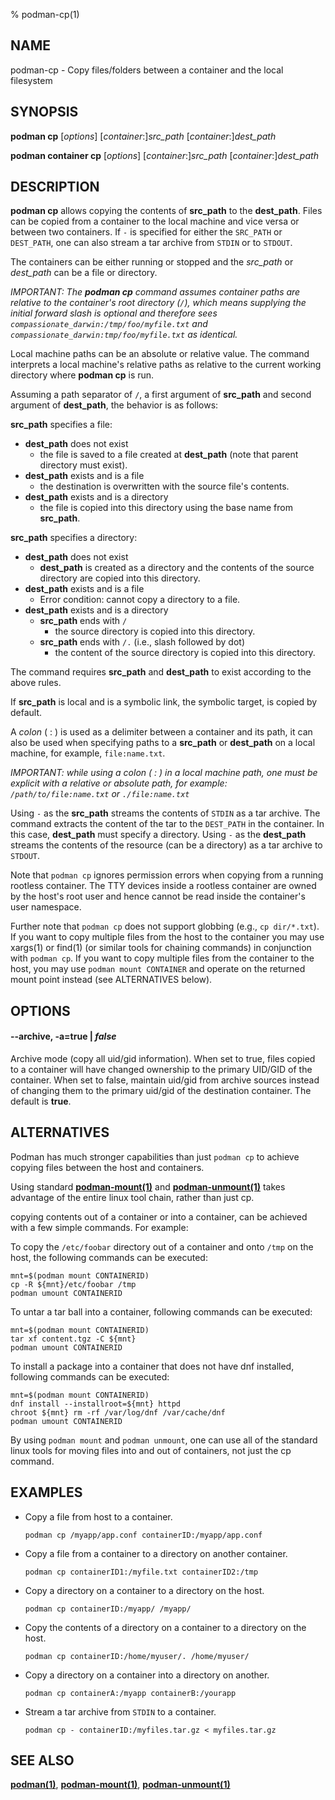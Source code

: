 % podman-cp(1)

## NAME
podman\-cp - Copy files/folders between a container and the local filesystem

## SYNOPSIS
**podman cp** [*options*] [*container*:]*src_path* [*container*:]*dest_path*

**podman container cp** [*options*] [*container*:]*src_path* [*container*:]*dest_path*

## DESCRIPTION
**podman cp** allows copying the contents of **src_path** to the **dest_path**. Files can be copied from a container to the local machine and vice versa or between two containers.
If `-` is specified for either the `SRC_PATH` or `DEST_PATH`, one can also stream a tar archive from `STDIN` or to `STDOUT`.

The containers can be either running or stopped and the *src_path* or *dest_path* can be a file or directory.

*IMPORTANT: The **podman cp** command assumes container paths are relative to the container's root directory (`/`), which means supplying the initial forward slash is optional and therefore sees `compassionate_darwin:/tmp/foo/myfile.txt` and `compassionate_darwin:tmp/foo/myfile.txt` as identical.*

Local machine paths can be an absolute or relative value.
The command interprets a local machine's relative paths as relative to the current working directory where **podman cp** is run.

Assuming a path separator of `/`, a first argument of **src_path** and second argument of **dest_path**, the behavior is as follows:

**src_path** specifies a file:
  - **dest_path** does not exist
    - the file is saved to a file created at **dest_path** (note that parent directory must exist).
  - **dest_path** exists and is a file
    - the destination is overwritten with the source file's contents.
  - **dest_path** exists and is a directory
    - the file is copied into this directory using the base name from **src_path**.

**src_path** specifies a directory:
  - **dest_path** does not exist
    - **dest_path** is created as a directory and the contents of the source directory are copied into this directory.
  - **dest_path** exists and is a file
    - Error condition: cannot copy a directory to a file.
  - **dest_path** exists and is a directory
    - **src_path** ends with `/`
      - the source directory is copied into this directory.
    - **src_path** ends with `/.` (i.e., slash followed by dot)
      - the content of the source directory is copied into this directory.

The command requires **src_path** and **dest_path** to exist according to the above rules.

If **src_path** is local and is a symbolic link, the symbolic target, is copied by default.

A *colon* ( : ) is used as a delimiter between a container and its path, it can also be used when specifying paths to a **src_path** or **dest_path** on a local machine, for example, `file:name.txt`.

*IMPORTANT: while using a *colon* ( : ) in a local machine path, one must be explicit with a relative or absolute path, for example: `/path/to/file:name.txt` or `./file:name.txt`*

Using `-` as the **src_path** streams the contents of `STDIN` as a tar archive. The command extracts the content of the tar to the `DEST_PATH` in the container. In this case, **dest_path** must specify a directory. Using `-` as the **dest_path** streams the contents of the resource (can be a directory) as a tar archive to `STDOUT`.

Note that `podman cp` ignores permission errors when copying from a running rootless container.  The TTY devices inside a rootless container are owned by the host's root user and hence cannot be read inside the container's user namespace.

Further note that `podman cp` does not support globbing (e.g., `cp dir/*.txt`).  If you want to copy multiple files from the host to the container you may use xargs(1) or find(1) (or similar tools for chaining commands) in conjunction with `podman cp`.  If you want to copy multiple files from the container to the host, you may use `podman mount CONTAINER` and operate on the returned mount point instead (see ALTERNATIVES below).

## OPTIONS

#### **--archive**, **-a**=**true** | *false*

Archive mode (copy all uid/gid information).
When set to true, files copied to a container will have changed ownership to the primary UID/GID of the container.
When set to false, maintain uid/gid from archive sources instead of changing them to the primary uid/gid of the destination container.
The default is **true**.

## ALTERNATIVES

Podman has much stronger capabilities than just `podman cp` to achieve copying files between the host and containers.

Using standard **[podman-mount(1)](podman-mount.1.md)** and **[podman-unmount(1)](podman-unmount.1.md)** takes advantage of the entire linux tool chain, rather than just cp.

copying contents out of a container or into a container, can be achieved with a few simple commands. For example:

To copy the `/etc/foobar` directory out of a container and onto `/tmp` on the host, the following commands can be executed:

	mnt=$(podman mount CONTAINERID)
	cp -R ${mnt}/etc/foobar /tmp
	podman umount CONTAINERID

To untar a tar ball into a container, following commands can be executed:

	mnt=$(podman mount CONTAINERID)
	tar xf content.tgz -C ${mnt}
	podman umount CONTAINERID

To install a package into a container that
does not have dnf installed, following commands can be executed:

	mnt=$(podman mount CONTAINERID)
	dnf install --installroot=${mnt} httpd
	chroot ${mnt} rm -rf /var/log/dnf /var/cache/dnf
	podman umount CONTAINERID

By using `podman mount` and `podman unmount`, one can use all of the
standard linux tools for moving files into and out of containers, not just
the cp command.

## EXAMPLES

- Copy a file from host to a container.
  ```
  podman cp /myapp/app.conf containerID:/myapp/app.conf
  ```

- Copy a file from a container to a directory on another container.
  ```
  podman cp containerID1:/myfile.txt containerID2:/tmp
  ```

- Copy a directory on a container to a directory on the host.
  ```
  podman cp containerID:/myapp/ /myapp/
  ```

- Copy the contents of a directory on a container to a directory on the host.
  ```
  podman cp containerID:/home/myuser/. /home/myuser/
  ```

- Copy a directory on a container into a directory on another.
  ```
  podman cp containerA:/myapp containerB:/yourapp
  ```

- Stream a tar archive from `STDIN` to a container.
  ```
  podman cp - containerID:/myfiles.tar.gz < myfiles.tar.gz
  ```

## SEE ALSO
**[podman(1)](podman.1.md)**, **[podman-mount(1)](podman-mount.1.md)**, **[podman-unmount(1)](podman-unmount.1.md)**
